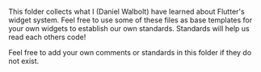 This folder collects what I (Daniel Walbolt) have learned about Flutter's widget system. Feel free to use some of these files as base templates for your own widgets to establish our own standards. Standards will help us read each others code!

Feel free to add your own comments or standards in this folder if they do not exist.